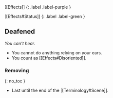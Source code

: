 
[[Effects]]
{: .label .label-purple }

[[Effects#Status]]
{: .label .label-green }

## Deafened
*You can't hear.*
* You cannot do anything relying on your ears.
* You count as [[Effects#Disoriented]].

### Removing
{: no_toc }
* Last until the end of the [[Terminology#Scene]].
